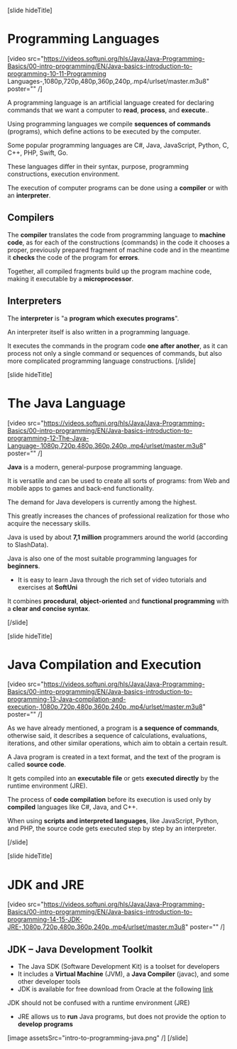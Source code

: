 [slide hideTitle]

# Programming Languages

[video src="https://videos.softuni.org/hls/Java/Java-Programming-Basics/00-intro-programming/EN/Java-basics-introduction-to-programming-10-11-Programming Languages-,1080p,720p,480p,360p,240p,.mp4/urlset/master.m3u8" poster="" /]

A programming language is an artificial language created for declaring commands that we want a computer to **read**, **process**, and **execute**..

Using programming languages we compile **sequences of commands** (programs), which define actions to be executed by the computer. 

Some popular programming languages are C#, Java, JavaScript, Python, C, C++, PHP, Swift, Go. 

These languages differ in their syntax, purpose, programming constructions, execution environment.

The execution of computer programs can be done using a **compiler** or with an **interpreter**.

## Compilers
The **compiler** translates the code from programming language to **machine code**, as for each of the constructions (commands) in the code it chooses a proper, previously prepared fragment of machine code and in the meantime it **checks** the code of the program for **errors**. 

Together, all compiled fragments build up the program machine code, making it executable by a **microprocessor**.

## Interpreters
The **interpreter** is "a **program which executes programs**". 

An interpreter itself is also written in a programming language. 

It executes the commands in the program code **one after another**, as it can process not only a single command or sequences of commands, but also more complicated programming language constructions.
[/slide]

[slide hideTitle]
# The Java Language

[video src="https://videos.softuni.org/hls/Java/Java-Programming-Basics/00-intro-programming/EN/Java-basics-introduction-to-programming-12-The-Java-Language-,1080p,720p,480p,360p,240p,.mp4/urlset/master.m3u8" poster="" /]

**Java** is a modern, general-purpose programming language.

It is versatile and can be used to create all sorts of programs: from Web and mobile apps to games and back-end functionality.

The demand for Java developers is currently among the highest. 

This greatly increases the chances of professional realization for those who acquire the necessary skills. 

Java is used by about **7,1 million** programmers around the world (according to SlashData). 

Java is also one of the most suitable programming languages for **beginners**. 

* It is easy to learn Java through the rich set of video tutorials and exercises at **SoftUni**

It combines **procedural**, **object-oriented** and **functional programming** with a **clear and concise syntax**.

[/slide]

[slide hideTitle]
# Java Compilation and Execution

[video src="https://videos.softuni.org/hls/Java/Java-Programming-Basics/00-intro-programming/EN/Java-basics-introduction-to-programming-13-Java-compilation-and-execution-,1080p,720p,480p,360p,240p,.mp4/urlset/master.m3u8" poster="" /]

As we have already mentioned, a program is **a sequence of commands**, otherwise said, it describes a sequence of calculations, evaluations, iterations, and other similar operations, which aim to obtain a certain result.

A Java program is created in a text format, and the text of the program is called **source code**. 

It gets compiled into an **executable file** or gets **executed directly** by the runtime environment (JRE).

The process of **code compilation** before its execution is used only by **compiled** languages like C#, Java, and C++. 

When using **scripts and interpreted languages**, like JavaScript, Python, and PHP, the source code gets executed step by step by an interpreter.

[/slide]

[slide hideTitle]

# JDK and JRE

[video src="https://videos.softuni.org/hls/Java/Java-Programming-Basics/00-intro-programming/EN/Java-basics-introduction-to-programming-14-15-JDK-JRE-,1080p,720p,480p,360p,240p,.mp4/urlset/master.m3u8" poster="" /]

## JDK – Java Development Toolkit

* The Java SDK (Software Development Kit)  is a toolset for developers
* It includes a **Virtual Machine** (JVM), a **Java Compiler** (javac), and some other developer tools
* JDK is available for free download from Oracle at the following [link](https://www.oracle.com/technetwork/java/javase/downloads/)

JDK should not be confused with a runtime environment (JRE)

* JRE allows us to **run** Java programs, but does not provide the option to **develop programs**

[image assetsSrc="intro-to-programming-java.png" /]
[/slide]
